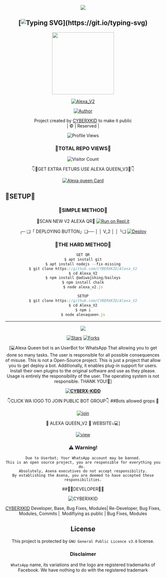 
<div align="center">
  <p align="center">
<img src=https://te.legra.ph/file/080e829a64c5d0c3916e1.jpg >
</p>

## [![Typing SVG](https://readme-typing-svg.herokuapp.com?font=Lemon+milk&color=F5000&lines=WELCOME+TO+ALEXA-QUEEN_V2+WA+Bot...;CREATED+BY+CYBER+KIDD...;ThIS+IS+A+Bgm+stickerbot...;WITH+MORE+FEATURES...)](https://git.io/typing-svg)

<div align="center">
  <img border-radius: 15px src="https://te.legra.ph/file/de09cf3e4055ef0f57261.jpg/Alexaqueen.png" width="200" height="200"/>
  <p align="center">
<a href="#"><img title="Alexa_V2" src="https://img.shields.io/badge/Alexa_V2-green?colorA=%23ff0000&colorB=%23017e40&style=for-the-badge"></a>
</p>
  <p align="center">
<a href="https://github.com/CYBERXKID"><img title="Author" src="https://img.shields.io/badge/Author-Cyberxkid-/Alexa_V2?color=blue&style=for-the-badge&logo=whatsapp"></a>
</p>
</div>
<p align="center">
Project created by <a href="https://github.com/CYBERXKID">CYBERXKID</a> to make it public
    <br>
       | © |
        Reserved |
    <br> 
</p>

![Profile Views](https://hits.seeyoufarm.com/api/count/incr/badge.svg?url=https://github.com/CYBERXKID/Alexa_V2&title=Alexa_V2%20Views)

### 💋TOTAL REPO VIEWS💋
![Visitor Count](https://profile-counter.glitch.me/terror-boy/count.svg)
  

👇👄GET EXTRA FETURS USE ALEXA QUEEN_V3👄👇

[![Alexa queen Card](https://github-readme-stats.vercel.app/api/pin/?username=CYBERXKID&repo=ALEXA_V3&theme=nightowl)](https://github.com/CYBERXKID/ALEXA_V3)
  </div>
    

## 🎩SETUP🎩
<div align="center">

  ### 👅SIMPLE METHOD👅
 👄SCAN NEW V2 ALEXA QR👄
[![Run on Repl.it](https://repl.it/badge/github/quiec/whatsAlfa)](https://replit.com/@Husniser/MAALUTTY-QR)
  
╭─ ❑「 DEPLOYING BUTTON」❑──
│ 
│                 V_2
│ 
│
╰❑
[![Deploy](https://www.herokucdn.com/deploy/button.svg)](https://heroku.com/deploy?template=https://github.com/CYBERXKID/Alexa_V2) 
 
### 🤒THE HARD METHOD🤒
```js
GET QR
$ apt install git
$ apt install nodejs --fix-missing
$ git clone https://github.com/CYBERXKID/Alexa_V2
$ cd Alexa_V2
$ npm install @adiwajshing/baileys
$ npm install chalk
$ node alexa_v2.js
```
      
```js
SETUP
$ git clone https://github.com/CYBERXKID/Alexa_V2
$ cd Alexa_V2
$ npm i
$ node alexaqueen.js
```

----

  <p align="center">
  <a href="httsp://github.com/CYBERXKID/Alexa_V2">
    
<a href="https://github.com/farhan-dqz/followers">
<img src="https://img.shields.io/github/repo-size/farhan-dqz/Julie-Mwol?color=green&label=Repo%20total%20size&style=plastic">
<p align="center">
<a href="https://github.com/nijin-husni/followers"
<img title="Followers" src="https://img.shields.io/github/followers/CYBERXKID?color=blue&style=flat-square"></a>
<a href="https://github.com/CYBERXKID/Alexa_V2/stargazers/"><img title="Stars" src="https://img.shields.io/github/stars/CYBERXKID/Alexa_V2?color=blue&style=flat-trangle"></a>
<a href="https://github.com/CYBERXKID/Alexa_V2/network/members"><img title="Forks" src="https://img.shields.io/github/forks/CYBERXKID/Alexa_V2?color=blue&style=flat-trangle"></a>
</p>

[💻Alexa Queen bot is an UserBot for WhatsApp That allowing you to get done so many tasks.
The user is responsible for all possible consequences of misuse.
This is not a Open-Source project. This is just a project that allow you to get deploy a bot.
Additionally, it enables plug-in support for users.
Install their own plugins to the original software and use as they please.
Usage is entirely the responsibility of the user. The operating system is not responsible.
THANK YOU!🙏]


**[![CYBERX-KIDD](https://raw.githubusercontent.com/rodrigograca31/rodrigograca31/master/matrix.svg)](http://wa.me/27686881509?text=Can%20you%20help%20bro)**

👇CLICK WA lOGO TO JOIN PUBLIC BOT GROUP👇
##Bots allowed grops 🔰
    <br>
<br>
  [![join](https://github.com/Alien-alfa/PublicBot/blob/main/wlogo.svg.png)](https://chat.whatsapp.com/Gv3CdQTRQ3Z0UcArqhD3IB)
  <div align="center">

  </div

### 👄 ALEXA QUEEN_V2 👄 WEBSITE⤵💻]

[![view](https://i.ibb.co/cyXKpj7/images-7-1-1.jpg)](https://alexa_v2cyberxkid.blogspot.com)


### ⚠️ Warning! 
```
Due to Userbot; Your WhatsApp account may be banned.
This is an open source project, you are responsible for everything you do. 
Absolutely, Asena executives do not accept responsibility.
By establishing the Asena, you are deemed to have accepted these responsibilities.
```

##👨‍💻DEVELOPER👨‍💻
  <div align="center">
    
![CYBERXKID](https://github.com/CYBERXKID.png?size=100)

 [CYBERXKID](https://github.com/CYBERXKID)
Developer, Base, Bug Fixes, Modules| Re-Developer, Bug Fixes, Modules, Commits |  Modifiying  as   public | Bug Fixes, Modules 
  </div>
    


## License
This project is protected by `GNU General Public Licence v3.0` license.

### Disclaimer
`WhatsApp` name, its variations and the logo are registered trademarks of Facebook. We have nothing to do with the registered trademark
